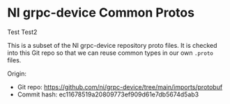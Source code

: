 # NI grpc-device Common Protos

Test
Test2

This is a subset of the NI grpc-device repository proto files. It is checked into this
Git repo so that we can reuse common types in our own `.proto` files.

Origin:
- Git repo: https://github.com/ni/grpc-device/tree/main/imports/protobuf
- Commit hash: ec11678519a20809773ef909d61e7db5674d5ab3
